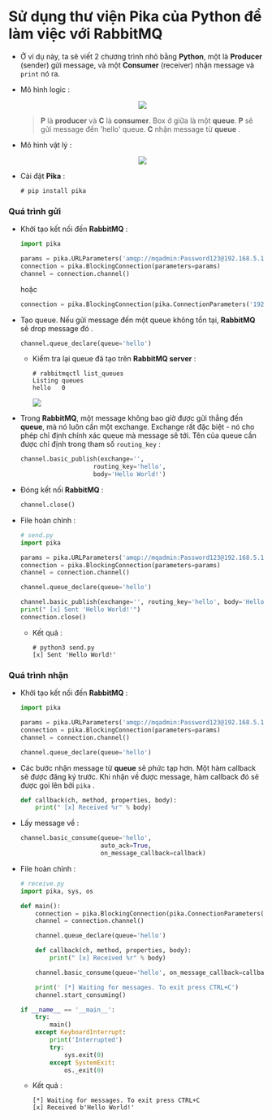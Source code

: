 # Sử dụng thư viện Pika của Python để làm việc với RabbitMQ
- Ở ví dụ này, ta sẽ viết 2 chương trình nhỏ bằng **Python**, một là **Producer** (sender) gửi message, và một **Consumer** (receiver) nhận message và `print` nó ra.
- Mô hình logic :
    <p align=center><img src=https://www.rabbitmq.com/img/tutorials/python-one-overall.png></p>

    > **P** là **producer** và **C** là **consumer**. Box ở giữa là một **queue**. **P** sẽ gửi message đến 'hello' queue. **C** nhận message từ **queue** .
- Mô hình vật lý :
    <p align=center><img src=https://i.imgur.com/K21QQl6.png></p>
    
- Cài đặt **Pika** :
    ```
    # pip install pika
    ```
### **Quá trình gửi**
- Khởi tạo kết nối đến **RabbitMQ** :
    ```py
    import pika

    params = pika.URLParameters('amqp://mqadmin:Password123@192.168.5.10:5672')
    connection = pika.BlockingConnection(parameters=params)
    channel = connection.channel()
    ```
    hoặc
    ```py
    connection = pika.BlockingConnection(pika.ConnectionParameters('192.168.5.10', 5672, '/', pika.PlainCredentials('mqadmin', 'Password123')))
    ```
- Tạo queue. Nếu gửi message đến một queue không tồn tại, **RabbitMQ** sẽ drop message đó .
    ```py
    channel.queue_declare(queue='hello')
    ```
    - Kiểm tra lại queue đã tạo trên **RabbitMQ server** :
        ```
        # rabbitmqctl list_queues
        Listing queues
        hello   0
        ```
        <img src=https://i.imgur.com/2k2Bbw9.png>

- Trong **RabbitMQ**, một message không bao giờ được gửi thẳng đến **queue**, mà nó luôn cần một exchange. Exchange rất đặc biệt - nó cho phép chỉ định chính xác queue mà message sẽ tới. Tên của queue cần được chỉ định trong tham số `routing_key` :
    ```py
    channel.basic_publish(exchange='',
                        routing_key='hello',
                        body='Hello World!')
    ```
- Đóng kết nối **RabbitMQ** :
    ```py
    channel.close()
    ```
- File hoàn chỉnh :
    ```py
    # send.py
    import pika

    params = pika.URLParameters('amqp://mqadmin:Password123@192.168.5.10:5672')
    connection = pika.BlockingConnection(parameters=params) 
    channel = connection.channel()

    channel.queue_declare(queue='hello')

    channel.basic_publish(exchange='', routing_key='hello', body='Hello World!')
    print(" [x] Sent 'Hello World!'")
    connection.close()
    ```
    - Kết quả :
        ```
        # python3 send.py
        [x] Sent 'Hello World!'
        ```
### **Quá trình nhận**
- Khởi tạo kết nối đến **RabbitMQ** :
    ```py
    import pika

    params = pika.URLParameters('amqp://mqadmin:Password123@192.168.5.10:5672')
    connection = pika.BlockingConnection(parameters=params)
    channel = connection.channel()

    channel.queue_declare(queue='hello')
    ```
- Các bước nhận message từ **queue** sẽ phức tạp hơn. Một hàm callback sẽ được đăng ký trước. Khi nhận về được message, hàm callback đó sẽ được gọi lên bởi `pika` .
    ```py
    def callback(ch, method, properties, body):
        print(" [x] Received %r" % body)
    ```
- Lấy message về :
    ```py
    channel.basic_consume(queue='hello',
                          auto_ack=True,
                          on_message_callback=callback)
    ```
- File hoàn chỉnh :
    ```py
    # receive.py
    import pika, sys, os

    def main():
        connection = pika.BlockingConnection(pika.ConnectionParameters(host='localhost'))
        channel = connection.channel()

        channel.queue_declare(queue='hello')

        def callback(ch, method, properties, body):
            print(" [x] Received %r" % body)

        channel.basic_consume(queue='hello', on_message_callback=callback, auto_ack=True)

        print(' [*] Waiting for messages. To exit press CTRL+C')
        channel.start_consuming()

    if __name__ == '__main__':
        try:
            main()
        except KeyboardInterrupt:
            print('Interrupted')
            try:
                sys.exit(0)
            except SystemExit:
                os._exit(0)
    ```
    - Kết quả :
        ```
        [*] Waiting for messages. To exit press CTRL+C
        [x] Received b'Hello World!'
        ```
